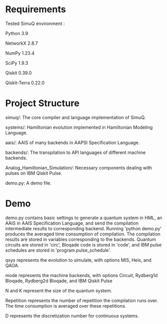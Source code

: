 # Requirements

Tested SimuQ environment :

Python 3.9

NetworkX 2.8.7

NumPy 1.23.4

SciPy 1.9.3

Qiskit 0.39.0

Qiskit-Terra 0.22.0



# Project Structure

simuq/: The core compiler and language implementation of SimuQ.

systems/: Hamiltonian evolution implemented in Hamiltonian Modeling Language.

aais/: AAIS of many backends in AAPSI Specification Language.

backends/: The transpilation to API languages of different machine backends.

Analog_Hamiltonian_Simulation/: Necessary components dealing with pulses on IBM Qiskit Pulse.

demo.py: A demo file.



# Demo

demo.py contains basic settings to generate a quantum system in HML, an AAIS in AAIS Specification Language, and send the compilation intermediate results to corresponding backend. Running 'python demo.py' produces the averaged time consumption of compilation. The compilation results are stored in variables corresponding to the backends. Quantum circuits are stored in 'circ', Bloqade code is stored in 'code', and IBM pulse schedules are stored in 'program.pulse_schedule'.

qsys represents the evolution to simulate, with options MIS, Heis, and QAOA.

mode represents the machine backends, with options Circuit, Rydberg1d Bloqade, Rydberg2d Bloqade, and IBM Qiskit Pulse 

N and K represent the size of the quantum system.

Repetition represents the number of repetition the compilation runs over. The time consumption is averaged over these repetitions.

D represents the discretization number for continuous systems.

